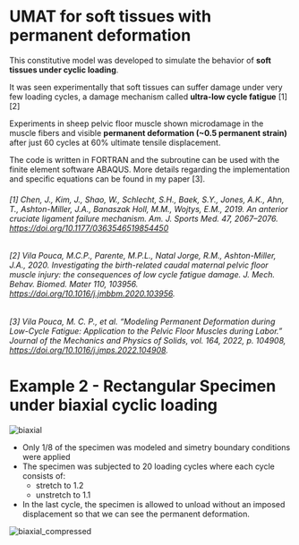 # UMAT for soft tissues with permanent deformation

This constitutive model was developed to simulate the behavior of **soft tissues under cyclic loading**. 

It was seen experimentally that soft tissues can suffer damage under very few loading cycles, a damage mechanism called **ultra-low cycle fatigue** [1][2]

Experiments in sheep pelvic floor muscle shown microdamage in the muscle fibers and visible **permanent deformation (~0.5 permanent strain)** after just 60 cycles at 60% ultimate tensile displacement.

The code is written in FORTRAN and the subroutine can be used with the finite element software ABAQUS. More details regarding the implementation and specific equations can be found in my paper [3].

###### [1] Chen, J., Kim, J., Shao, W., Schlecht, S.H., Baek, S.Y., Jones, A.K., Ahn, T., Ashton-Miller, J.A., Banaszak Holl, M.M., Wojtys, E.M., 2019. An anterior cruciate ligament failure mechanism. Am. J. Sports Med. 47, 2067–2076. https://doi.org/10.1177/0363546519854450
###### [2] Vila Pouca, M.C.P., Parente, M.P.L., Natal Jorge, R.M., Ashton-Miller, J.A., 2020. Investigating the birth-related caudal maternal pelvic floor muscle injury: the consequences of low cycle fatigue damage. J. Mech. Behav. Biomed. Mater 110, 103956. https://doi.org/10.1016/j.jmbbm.2020.103956.
###### [3] Vila Pouca, M. C. P., et al. “Modeling Permanent Deformation during Low-Cycle Fatigue: Application to the Pelvic Floor Muscles during Labor.” Journal of the Mechanics and Physics of Solids, vol. 164, 2022, p. 104908, https://doi.org/10.1016/j.jmps.2022.104908.

# Example 2 - Rectangular Specimen under biaxial cyclic loading

![biaxial](https://user-images.githubusercontent.com/95075305/170662306-0929fe3b-2ff6-4e65-baf5-0bd01e6e066b.png)


- Only 1/8 of the specimen was modeled and simetry boundary conditions were applied
- The specimen was subjected to 20 loading cycles where each cycle consists of:
    - stretch to 1.2
    - unstretch to 1.1
- In the last cycle, the specimen is allowed to unload without an imposed displacement so that we can see the permanent deformation.

![biaxial_compressed](https://user-images.githubusercontent.com/95075305/170665036-a492ef4f-63fd-4421-a068-50c1d4811fa6.gif)
